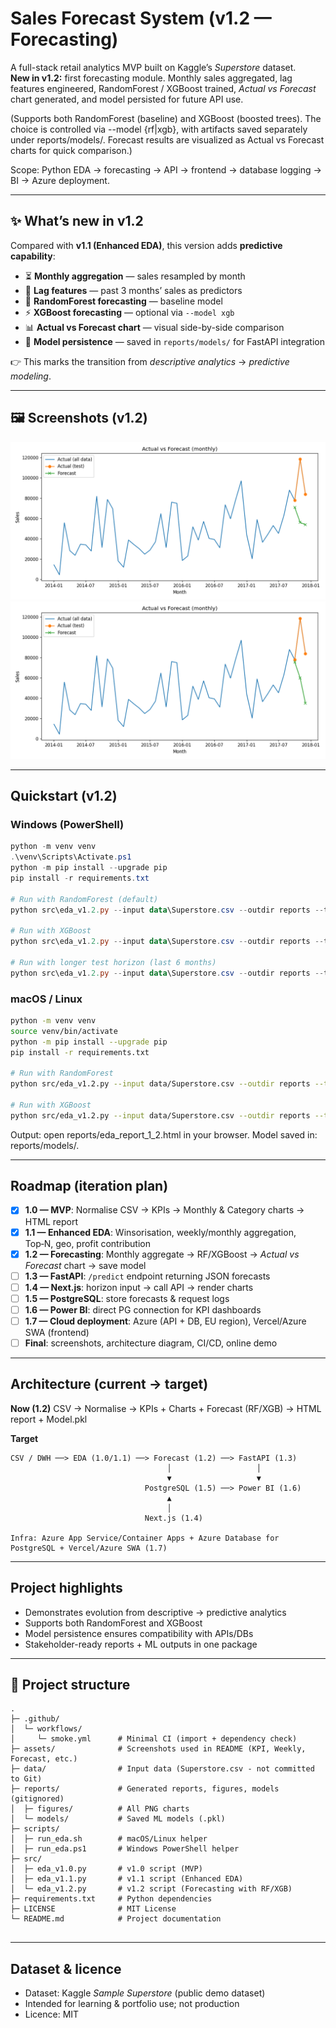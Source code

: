 # Sales Forecast System (v1.2 — Forecasting)

A full-stack retail analytics MVP built on Kaggle’s *Superstore* dataset.  
**New in v1.2:** first forecasting module. Monthly sales aggregated, lag features engineered, RandomForest / XGBoost trained, *Actual vs Forecast* chart generated, and model persisted for future API use.  

(Supports both RandomForest (baseline) and XGBoost (boosted trees).
The choice is controlled via --model {rf|xgb}, with artifacts saved separately under reports/models/.
Forecast results are visualized as Actual vs Forecast charts for quick comparison.)

Scope: Python EDA → forecasting → API → frontend → database logging → BI → Azure deployment.

---

## ✨ What’s new in v1.2

Compared with **v1.1 (Enhanced EDA)**, this version adds **predictive capability**:

- ⏳ **Monthly aggregation** — sales resampled by month  
- 🔁 **Lag features** — past 3 months’ sales as predictors  
- 🌲 **RandomForest forecasting** — baseline model  
- ⚡ **XGBoost forecasting** — optional via `--model xgb`  
- 📊 **Actual vs Forecast chart** — visual side-by-side comparison  
- 💾 **Model persistence** — saved in `reports/models/` for FastAPI integration  

👉 This marks the transition from *descriptive analytics* → *predictive modeling*.

---

## 🖼️ Screenshots (v1.2)

![Forecast vs Actual(RF)](assets/forecast_vs_actual(RF).png)
![Forecast vs Actual(XGBoost)](assets/forecast_vs_actual(XG).png)

---

## Quickstart (v1.2)

### Windows (PowerShell)
```powershell
python -m venv venv
.\venv\Scripts\Activate.ps1
python -m pip install --upgrade pip
pip install -r requirements.txt

# Run with RandomForest (default)
python src\eda_v1.2.py --input data\Superstore.csv --outdir reports --title "Retail EDA — MVP 1.2"

# Run with XGBoost
python src\eda_v1.2.py --input data\Superstore.csv --outdir reports --title "Retail EDA — MVP 1.2 (XGBoost)" --model xgb

# Run with longer test horizon (last 6 months)
python src\eda_v1.2.py --input data\Superstore.csv --outdir reports --title "Retail EDA — MVP 1.2 (XGB, 6m test)" --model xgb --horizon 6


```

### macOS / Linux
```bash
python -m venv venv
source venv/bin/activate
python -m pip install --upgrade pip
pip install -r requirements.txt

# Run with RandomForest
python src/eda_v1.2.py --input data/Superstore.csv --outdir reports --title "Retail EDA — MVP 1.2"

# Run with XGBoost
python src/eda_v1.2.py --input data/Superstore.csv --outdir reports --title "Retail EDA — MVP 1.2 (XGBoost)" --model xgb


```

Output: open reports/eda_report_1_2.html in your browser.
Model saved in: reports/models/.

---

## Roadmap (iteration plan)

- [x] **1.0 — MVP**: Normalise CSV → KPIs → Monthly & Category charts → HTML report
- [x] **1.1 — Enhanced EDA**: Winsorisation, weekly/monthly aggregation, Top‑N, geo, profit contribution
- [x] **1.2 — Forecasting**: Monthly aggregate → RF/XGBoost → *Actual vs Forecast* chart → save model
- [ ] **1.3 — FastAPI**: `/predict` endpoint returning JSON forecasts
- [ ] **1.4 — Next.js**: horizon input → call API → render charts
- [ ] **1.5 — PostgreSQL**: store forecasts & request logs
- [ ] **1.6 — Power BI**: direct PG connection for KPI dashboards
- [ ] **1.7 — Cloud deployment**: Azure (API + DB, EU region), Vercel/Azure SWA (frontend)
- [ ] **Final**: screenshots, architecture diagram, CI/CD, online demo

---

## Architecture (current → target)

**Now (1.2)**
CSV → Normalise → KPIs + Charts + Forecast (RF/XGB) → HTML report + Model.pkl

**Target**  
```text
CSV / DWH ──> EDA (1.0/1.1) ──> Forecast (1.2) ──> FastAPI (1.3)
                                   │                   │
                                   ▼                   ▼
                              PostgreSQL (1.5) ──> Power BI (1.6)
                                   ▲
                                   │
                              Next.js (1.4)

Infra: Azure App Service/Container Apps + Azure Database for PostgreSQL + Vercel/Azure SWA (1.7)
```

---

## Project highlights

- Demonstrates evolution from descriptive → predictive analytics
- Supports both RandomForest and XGBoost
- Model persistence ensures compatibility with APIs/DBs
- Stakeholder-ready reports + ML outputs in one package

---

## 📂 Project structure

```text
.
├─ .github/
│  └─ workflows/
│     └─ smoke.yml      # Minimal CI (import + dependency check)
├─ assets/              # Screenshots used in README (KPI, Weekly, Forecast, etc.)
├─ data/                # Input data (Superstore.csv - not committed to Git)
├─ reports/             # Generated reports, figures, models (gitignored)
│  ├─ figures/          # All PNG charts
│  └─ models/           # Saved ML models (.pkl)
├─ scripts/
│  ├─ run_eda.sh        # macOS/Linux helper
│  ├─ run_eda.ps1       # Windows PowerShell helper
├─ src/
│  ├─ eda_v1.0.py       # v1.0 script (MVP)
│  ├─ eda_v1.1.py       # v1.1 script (Enhanced EDA)
│  └─ eda_v1.2.py       # v1.2 script (Forecasting with RF/XGB)
├─ requirements.txt     # Python dependencies
├─ LICENSE              # MIT License
└─ README.md            # Project documentation


```

---

## Dataset & licence

- Dataset: Kaggle *Sample Superstore* (public demo dataset)
- Intended for learning & portfolio use; not production
- Licence: MIT
